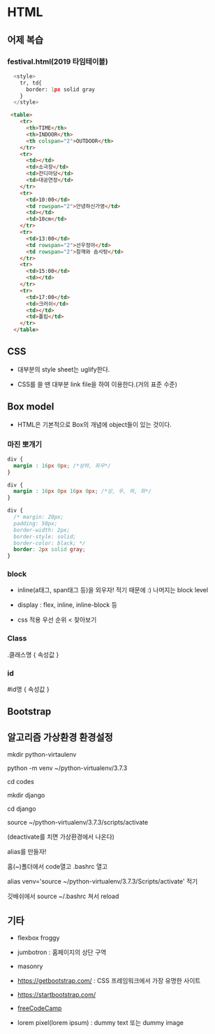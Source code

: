 # HTML

## 어제 복습

### festival.html(2019 타임테이블)

```python
  <style>
    tr, td{
      border: 1px solid gray
    }
  </style>
```

``` html
 <table>
    <tr>
      <th>TIME</th>
      <th>INDOOR</th>
      <th colspan="2">OUTDOOR</th>
    </tr>
    <tr>
      <td></td>
      <td>소극장</td>
      <td>잔디마당</td>
      <td>대공연장</td>
    </tr>
    <tr>
      <td>10:00</td>
      <td rowspan="2">안녕하신가영</td>
      <td></td>
      <td>10cm</td>
    </tr>
    <tr>
      <td>13:00</td>
      <td rowspan="2">선우정아</td>
      <td rowspan="2">참깨와 솜사탕</td>
    </tr>
    <tr>
      <td>15:00</td>
      <td></td>
    </tr>
    <tr>
      <td>17:00</td>
      <td>크러쉬</td>
      <td></td>
      <td>폴킴</td>
    </tr>
  </table>
```



## CSS

- 대부분의 style sheet는 uglify한다.

- CSS를 쓸 땐 대부분 link file을 하여 이용한다.(거의 표준 수준)



## Box model

- HTML은 기본적으로 Box의 개념에 object들이 있는 것이다.

### 마진 뽀개기

```css
div {
  margin : 16px 0px; /*상하, 좌우*/
}
```

```css
div {
  margin : 16px 0px 16px 0px; /*상, 우, 하, 좌*/
}
```

```css
div {
  /* margin: 20px;
  padding: 50px;
  border-width: 2px;
  border-style: solid;
  border-color: black; */
  border: 2px solid gray;
}
```



### block

- inline(a태그, span태그 등)을 외우자! 적기 때문에 :) 나머지는 block level
- display : flex, inline, inline-block 등



- css 적용 우선 순위 < 찾아보기



### Class

.클래스명 { 속성값 }



### id

#id명 { 속성값 }



## Bootstrap



## 알고리즘 가상환경 환경설정

mkdir python-virtaulenv

python -m venv ~/python-virtualenv/3.7.3

cd codes

mkdir django

cd django

source ~/python-virtualenv/3.7.3/scripts/activate

(deactivate를 치면 가상환경에서 나온다)



alias를 만들자!

홈(~)폴더에서 code열고 .bashrc 열고

alias venv='source ~/python-virtualenv/3.7.3/Scripts/activate' 적기

 깃배쉬에서 source ~/.bashrc 쳐서 reload



## 기타

- flexbox froggy
- jumbotron : 홈페이지의 상단 구역
- masonry
- https://getbootstrap.com/ : CSS 프레임워크에서 가장 유명한 사이트
- https://startbootstrap.com/

- [freeCodeCamp](https://gitstar-ranking.com/freeCodeCamp)

- lorem pixel(lorem ipsum) : dummy text 또는 dummy image